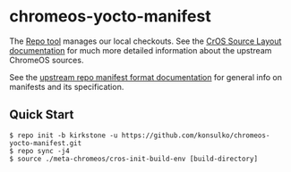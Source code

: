 # chromeos-yocto-manifest

The [Repo tool] manages our local checkouts.  See the
[CrOS Source Layout documentation] for much more detailed information about
the upstream ChromeOS sources.

See the [upstream repo manifest format documentation] for general info on
manifests and its specification.

## Quick Start

```shell
$ repo init -b kirkstone -u https://github.com/konsulko/chromeos-yocto-manifest.git
$ repo sync -j4
$ source ./meta-chromeos/cros-init-build-env [build-directory]
```

[CrOS Source Layout documentation]: https://chromium.googlesource.com/chromiumos/docs/+/HEAD/source_layout.md
[Repo tool]: https://gerrit.googlesource.com/git-repo/
[upstream repo manifest format documentation]: https://gerrit.googlesource.com/git-repo/+/HEAD/docs/manifest-format.md

